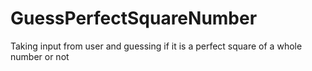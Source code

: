 # GuessPerfectSquareNumber
Taking input from user and guessing if it is a perfect square of a whole number or not
